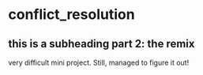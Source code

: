 # conflict_resolution

## this is a subheading part 2: the remix

very difficult mini project. Still, managed to figure it out!
